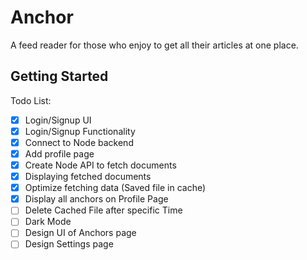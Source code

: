 # Anchor

A feed reader for those who enjoy to get all their articles at one place.

## Getting Started

Todo List:

- [x] Login/Signup UI
- [x] Login/Signup Functionality
- [x] Connect to Node backend
- [x] Add profile page
- [x] Create Node API to fetch documents
- [x] Displaying fetched documents
- [x] Optimize fetching data (Saved file in cache)
- [x] Display all anchors on Profile Page
- [ ] Delete Cached File after specific Time
- [ ] Dark Mode
- [ ] Design UI of Anchors page
- [ ] Design Settings page
